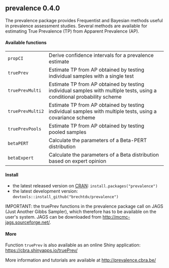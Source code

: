 ## prevalence 0.4.0

The prevalence package provides Frequentist and Bayesian methods useful in prevalence assessment studies. Several methods are available for estimating True Prevalence (TP) from Apparent Prevalence (AP).

#### Available functions
<table>
<tr><td><code>propCI</code></td><td>Derive confidence intervals for a prevalence estimate</td></tr>
<tr><td><code>truePrev</code></td><td>Estimate TP from AP obtained by testing individual samples with a single test</td></tr>
<tr><td><code>truePrevMulti</code></td><td>Estimate TP from AP obtained by testing individual samples with multiple tests, using a conditional probability scheme</td></tr>
<tr><td><code>truePrevMulti2</code></td><td>Estimate TP from AP obtained by testing individual samples with multiple tests, using a covariance scheme</td></tr>
<tr><td><code>truePrevPools</code></td><td>Estimate TP from AP obtained by testing pooled samples</td></tr>
<tr><td><code>betaPERT</code></td><td>Calculate the parameters of a Beta-PERT distribution</td></tr>
<tr><td><code>betaExpert</code></td><td>Calculate the parameters of a Beta distribution based on expert opinion </td></tr>
</table>

#### Install

* the latest released version on [CRAN](https://cran.r-project.org/package=prevalence): `install.packages("prevalence")`
* the latest development version: `devtools::install_github("brechtdv/prevalence")`

IMPORTANT: the truePrev functions in the prevalence package call on JAGS (Just Another Gibbs Sampler), which therefore has to be available on the user's system. JAGS can be downloaded from http://mcmc-jags.sourceforge.net/.

#### More

Function `truePrev` is also available as an online Shiny application: https://cbra.shinyapps.io/truePrev/

More information and tutorials are available at http://prevalence.cbra.be/
